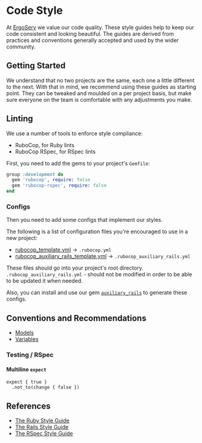 # Code Style

At [ErgoServ](https://www.ergoserv.com) we value our code quality. These style guides help to keep our code
consistent and looking beautiful. The guides are derived from practices and
conventions generally accepted and used by the wider community.

## Getting Started

We understand that no two projects are the same, each one a little different to
the next. With that in mind, we recommend using these guides as starting point.
They can be tweaked and moulded on a per project basis, but make sure everyone
on the team is comfortable with any adjustments you make.

## Linting

We use a number of tools to enforce style compliance:

  * RuboCop, for Ruby lints
  * RuboCop RSpec, for RSpec lints

First, you need to add the gems to your project's `Gemfile`:

```ruby
group :development do
  gem 'rubocop', require: false
  gem 'rubocop-rspec', require: false
end
```

### Configs

Then you need to add some configs that implement our styles.

The following is a list of configuration files you're encouraged to use in a new project:

* [rubocop_template.yml](https://github.com/ergoserv/auxiliary_rails/blob/master/lib/generators/auxiliary_rails/templates/rubocop/rubocop_template.yml) -> `.rubocop.yml`
* [rubocop_auxiliary_rails_template.yml](https://github.com/ergoserv/auxiliary_rails/blob/master/lib/generators/auxiliary_rails/templates/rubocop/rubocop_auxiliary_rails_template.yml) -> `.rubocop_auxiliary_rails.yml`

These files should go into your project's root directory.
`.rubocop_auxiliary_rails.yml` - should not be modified in order to be able to be updated it when needed.

Also, you can install and use our gem [`auxiliary_rails`](https://github.com/ergoserv/auxiliary_rails) to generate these configs.

## Conventions and Recommendations

* [Models](models.md)
* [Variables](variables.md)

### Testing / RSpec

#### Multiline `expect`

```
expect { true }
  .not_to(change { false })
```

## References

* [The Ruby Style Guide](https://github.com/rubocop-hq/ruby-style-guide)
* [The Rails Style Guide](https://github.com/rubocop-hq/rails-style-guide)
* [The RSpec Style Guide](https://github.com/rubocop-hq/rspec-style-guide)
